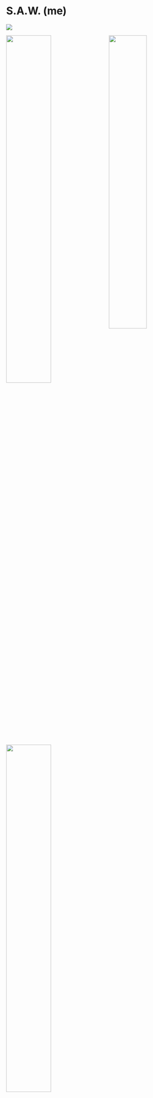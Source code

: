 # S.A.W. (me)

<p>
  <img src="https://github.com/lannocc/lannocc/raw/main/me/2012-09-11-012034.jpg">
</p>
<p>
  <img src="https://github.com/lannocc/lannocc/raw/main/me/2021-01-05(1).jpg" align="right" width="45%">
  <img src="https://github.com/lannocc/lannocc/raw/main/me/2021-01-06(1).jpg" width="49%">
  <img src="https://github.com/lannocc/lannocc/raw/main/me/2021-01-06(2).jpg" width="49%">
</p>
<p>
  <img src="https://github.com/lannocc/lannocc/raw/main/me/2021-01-06.jpg">
</p>
<p>
  <img src="https://github.com/lannocc/lannocc/raw/main/me/2021-01-05(2).jpg">
  <img src="https://github.com/lannocc/lannocc/raw/main/me/14713604_1185077188239087_1681631103239906699_n.jpg">
</p>
<p>
  <img src="https://github.com/lannocc/lannocc/raw/main/me/20180426_202624.jpg" width="50%" align="right">
  <img src="https://github.com/lannocc/lannocc/raw/main/me/Screen Shot 2018-02-08 at 12.18.38 AM.png" width="42%">
  <img src="https://github.com/lannocc/lannocc/raw/main/me/Screen Shot 2018-04-19 at 9.31.33 PM.png" width="42%">
</p>
<p>
  <img src="https://github.com/lannocc/lannocc/raw/main/me/20180820_184426.jpg">
  <img src="https://github.com/lannocc/lannocc/raw/main/me/IMG_20190830_185425.jpg">
  <img src="https://github.com/lannocc/lannocc/raw/main/me/IMG_20190831_221424.jpg">
</p>
<p>
  <img src="https://github.com/lannocc/lannocc/raw/main/me/20191028_155931.jpg" width="32%">
  <img src="https://github.com/lannocc/lannocc/raw/main/me/20191118_110026.jpg" width="32%">
  <img src="https://github.com/lannocc/lannocc/raw/main/me/20191130_082614.jpg" width="32%">
</p>
<p>
  <img src="https://github.com/lannocc/lannocc/raw/main/me/20191215_192439.jpg" width="49%">
  <img src="https://github.com/lannocc/lannocc/raw/main/me/20191215_194523.jpg" width="49%">
</p>
<p>
  <img src="https://github.com/lannocc/lannocc/raw/main/me/20200118_084817.jpg">
</p>
<p>
  <img src="https://github.com/lannocc/lannocc/raw/main/me/20200118_092045.jpg" width="49%">
  <img src="https://github.com/lannocc/lannocc/raw/main/me/aa8169e06d8df8b725ede1ced968cd71.0.jpg" width="49%">
</p>
<p>
  <img src="https://github.com/lannocc/lannocc/raw/main/me/USER_SCOPED_TEMP_DATA_MSGR_PHOTO_FOR_UPLOAD_1587050465297.jpeg">
</p>
<p>
  <img src="https://github.com/lannocc/lannocc/raw/main/me/IMG_20200301_211423.jpg" width="35%">
  <img src="https://github.com/lannocc/lannocc/raw/main/me/image-2021-01-14-09-42-34.jpg" width="62%">
</p>
<p>
  <img src="https://github.com/lannocc/lannocc/raw/main/me/20200821_190938.jpg" width="68%">
  <img src="https://github.com/lannocc/lannocc/raw/main/me/Snapchat-1880516165.jpg" width="29%">
</p>
<p>
  <img src="https://github.com/lannocc/lannocc/raw/main/me/20201030_011909.jpg" width="49%">
  <img src="https://github.com/lannocc/lannocc/raw/main/me/IMG_20201116_190334.jpg" width="49%">
</p>
<p>
  <img src="https://github.com/lannocc/lannocc/raw/main/me/IMG_20210412_014832.jpg" width="32%">
  <img src="https://github.com/lannocc/lannocc/raw/main/me/IMG_20210407_215841.jpg" width="32%">
  <img src="https://github.com/lannocc/lannocc/raw/main/me/IMG_20210412_014757.jpg" width="32%">
</p>
<p>
  <img src="https://github.com/lannocc/lannocc/raw/main/me/IMG_20211102_214545.jpg" width="65%" align="right">
  <img src="https://github.com/lannocc/lannocc/raw/main/me/IMG_20211102_214633.jpg" width="30%">
</p>
<p>
  <img src="https://github.com/lannocc/lannocc/raw/main/me/received_422604669247001.jpeg">
  <img src="https://github.com/lannocc/lannocc/raw/main/me/received_685931809239101.jpeg">
</p>

